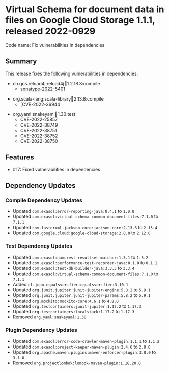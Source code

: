 # Virtual Schema for document data in files on Google Cloud Storage 1.1.1, released 2022-0929

Code name: Fix vulnerabilities in dependencies

## Summary

This release fixes the following vulnerabilities in dependencies:

* ch.qos.reload4j:reload4j:jar:1.2.18.3:compile
  * [sonatype-2022-5401](https://ossindex.sonatype.org/vulnerability/sonatype-2022-5401)
+ org.scala-lang:scala-library:jar:2.13.8:compile
  * [CVE-2022-36944
* org.yaml:snakeyaml:jar:1.30:test
  * CVE-2022-25857
  * CVE-2022-38749
  * CVE-2022-38751
  * CVE-2022-38752
  * CVE-2022-38750

## Features

* #17: Fixed vulnerabilities in dependencies

## Dependency Updates

### Compile Dependency Updates

* Updated `com.exasol:error-reporting-java:0.4.1` to `1.0.0`
* Updated `com.exasol:virtual-schema-common-document-files:7.1.0` to `7.1.1`
* Updated `com.fasterxml.jackson.core:jackson-core:2.13.3` to `2.13.4`
* Updated `com.google.cloud:google-cloud-storage:2.8.0` to `2.12.0`

### Test Dependency Updates

* Updated `com.exasol:hamcrest-resultset-matcher:1.5.1` to `1.5.2`
* Updated `com.exasol:performance-test-recorder-java:0.1.0` to `0.1.1`
* Updated `com.exasol:test-db-builder-java:3.3.3` to `3.3.4`
* Updated `com.exasol:virtual-schema-common-document-files:7.1.0` to `7.1.1`
* Added `nl.jqno.equalsverifier:equalsverifier:3.10.1`
* Updated `org.junit.jupiter:junit-jupiter-engine:5.8.2` to `5.9.1`
* Updated `org.junit.jupiter:junit-jupiter-params:5.8.2` to `5.9.1`
* Updated `org.mockito:mockito-core:4.6.1` to `4.8.0`
* Updated `org.testcontainers:junit-jupiter:1.17.2` to `1.17.3`
* Updated `org.testcontainers:localstack:1.17.2` to `1.17.3`
* Removed `org.yaml:snakeyaml:1.30`

### Plugin Dependency Updates

* Updated `com.exasol:error-code-crawler-maven-plugin:1.1.1` to `1.1.2`
* Updated `com.exasol:project-keeper-maven-plugin:2.4.6` to `2.8.0`
* Updated `org.apache.maven.plugins:maven-enforcer-plugin:3.0.0` to `3.1.0`
* Removed `org.projectlombok:lombok-maven-plugin:1.18.20.0`
